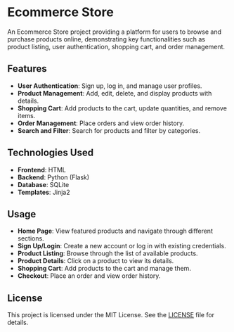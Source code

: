 # Ecommerce Store

An Ecommerce Store project providing a platform for users to browse and purchase products online, demonstrating key functionalities such as product listing, user authentication, shopping cart, and order management.

## Features

- **User Authentication**: Sign up, log in, and manage user profiles.
- **Product Management**: Add, edit, delete, and display products with details.
- **Shopping Cart**: Add products to the cart, update quantities, and remove items.
- **Order Management**: Place orders and view order history.
- **Search and Filter**: Search for products and filter by categories.

## Technologies Used

- **Frontend**: HTML
- **Backend**: Python (Flask)
- **Database**: SQLite
- **Templates**: Jinja2

## Usage

- **Home Page**: View featured products and navigate through different sections.
- **Sign Up/Login**: Create a new account or log in with existing credentials.
- **Product Listing**: Browse through the list of available products.
- **Product Details**: Click on a product to view its details.
- **Shopping Cart**: Add products to the cart and manage them.
- **Checkout**: Place an order and view order history.


## License

This project is licensed under the MIT License. See the [LICENSE](LICENSE) file for details.

